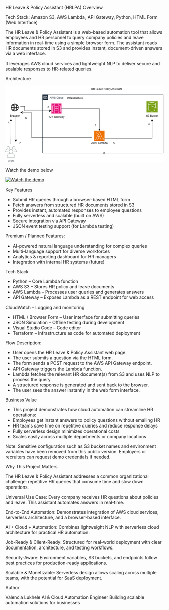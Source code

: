 HR Leave & Policy Assistant (HRLPA)
Overview

Tech Stack: Amazon S3, AWS Lambda, API Gateway, Python, HTML Form (Web Interface)

The HR Leave & Policy Assistant is a web-based automation tool that allows employees and HR personnel to query company policies and leave information in real-time using a simple browser form. The assistant reads HR documents stored in S3 and provides instant, document-driven answers via a web interface.

It leverages AWS cloud services and lightweight NLP to deliver secure and scalable responses to HR-related queries.

Architecture

![HR Policy Assistant Architecture](assets/HR%20Leave%20Policy.drawio.png)

Watch the demo below

[![Watch the demo](https://img.youtube.com/vi/pOrIa1mBbT8/0.jpg)](https://youtube.com/shorts/pOrIa1mBbT8?si=hZ5X98PByIdykljS)

Key Features

- Submit HR queries through a browser-based HTML form
- Fetch answers from structured HR documents stored in S3
- Provides instant, automated responses to employee questions
- Fully serverless and scalable (built on AWS)
- Secure integration via API Gateway
- JSON event testing support (for Lambda testing)

Premium / Planned Features:

- AI-powered natural language understanding for complex queries
- Multi-language support for diverse workforces
- Analytics & reporting dashboard for HR managers
- Integration with internal HR systems (future)

Tech Stack

- Python – Core Lambda function
- AWS S3 – Stores HR policy and leave documents
- AWS Lambda – Processes user queries and generates answers
- API Gateway – Exposes Lambda as a REST endpoint for web access

CloudWatch – Logging and monitoring

- HTML / Browser Form – User interface for submitting queries
- JSON Simulation – Offline testing during development
- Visual Studio Code – Code editor
- Terraform – Infrastructure as code for automated deployment 

Flow Description:

- User opens the HR Leave & Policy Assistant web page.
- The user submits a question via the HTML form.
- The form sends a POST request to the AWS API Gateway endpoint.
- API Gateway triggers the Lambda function.
- Lambda fetches the relevant HR document(s) from S3 and uses NLP to process the query.
- A structured response is generated and sent back to the browser.
- The user sees the answer instantly in the web form interface.

Business Value

- This project demonstrates how cloud automation can streamline HR operations:
- Employees get instant answers to policy questions without emailing HR
- HR teams save time on repetitive queries and reduce response delays
- Fully serverless design minimizes operational costs
- Scales easily across multiple departments or company locations

Note: Sensitive configuration such as S3 bucket names and environment variables have been removed from this public version. Employers or recruiters can request demo credentials if needed.

Why This Project Matters

The HR Leave & Policy Assistant addresses a common organizational challenge: repetitive HR queries that consume time and slow down operations.

Universal Use Case: Every company receives HR questions about policies and leave. This assistant automates answers in real-time.

End-to-End Automation: Demonstrates integration of AWS cloud services, serverless architecture, and a browser-based interface.

AI + Cloud + Automation: Combines lightweight NLP with serverless cloud architecture for practical HR automation.

Job-Ready & Client-Ready: Structured for real-world deployment with clear documentation, architecture, and testing workflows.

Security-Aware: Environment variables, S3 buckets, and endpoints follow best practices for production-ready applications.

Scalable & Monetizable: Serverless design allows scaling across multiple teams, with the potential for SaaS deployment.

Author

Valencia Lukhele
AI & Cloud Automation Engineer
Building scalable automation solutions for businesses